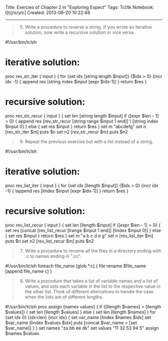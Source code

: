 Title: Exercies of Chapter 2 in "Exploring Expect"
Tags: Tcl/tk
Notebook: t[t/j/o/y/c]
Created: 2013-08-20 10:22:48

------

> 5. Write a procedure to reverse a string. If you wrote an iterative solution, now write a recursive solution or vice versa.

 

 #!/usr/bin/tclsh

 # iterative solution:

 proc rev_str_iter { input } { 
  for {set idx [string length $input]} {$idx > 0} {incr idx -1} { 
   append res [string index $input [expr $idx-1]] 
  } 
  return $res 
 } 
 # recursive solution: 
 proc rev_str_recur { input } { 
  set len [string length $input] 
  if {[expr $len - 1] > 0} { 
   append res [rev_str_recur [string range $input 1 end]] \ 
             [string index $input 0] 
  } else { 
   set res $input 
  } 
  return $res 
 } 
 set m "abcdefg" 
 set n [rev_str_iter $m] 
 puts $n 
 set n2 [rev_str_recur $m] 
 puts $n2

 

> 6. Repeat the previous exercise but with a list instead of a string.

 

 #!/usr/bin/tclsh 
 # iterative solution: 
 proc rev_list_iter { input } { 
  for {set idx [llength $input]} {$idx > 0} {incr idx -1} { 
   lappend res [lindex $input [expr $idx-1]] 
  } 
  return $res 
 } 
 # recursive solution: 
 proc rev_list_recur { input } { 
  set len [llength $input] 
  if {[expr $len - 1] > 0} { 
   set res [concat [rev_list_recur [lrange $input 1 end]] [lindex $input 0]] 
  } else { 
   set res $input 
  } 
  return $res 
 } 
 set m "a b c d e g" 
 set n [rev_list_iter $m] 
 puts $n 
 set n2 [rev_list_recur $m] 
 puts $n2 

 

> 7. Write a procedure to rename all the files in a directory ending with .c to names ending in ".cc“.

 

 #!/usr/bin/tclsh 
 foreach file_name [glob *.c] { 
  file rename $file_name [append file_name c] 
 } 

 

> 8. Write a procedure that takes a list of variable names and a list of values, and sets each variable in the list to the respective value in the other list. Think of different alternatives to handle the case when the lists are of different lengths.

 

 #!/usr/bin/tclsh 
 proc assign {names values} { 
  if {[llength $names] > [llength $values]} { 
   set len [llength $values] 
  } else { 
   set len [llength $names] 
  } 
  for {set idx 0} {$idx<$len} {incr idx} { 
   set var_name [lindex $names $idx] 
   set $var_name [lindex $values $idx] 
   puts [concat $var_name = [set $var_name]] 
  } 
 } 
 set names "za bb ee dk" 
 set values "11 32 53 94 5" 
 assign $names $values